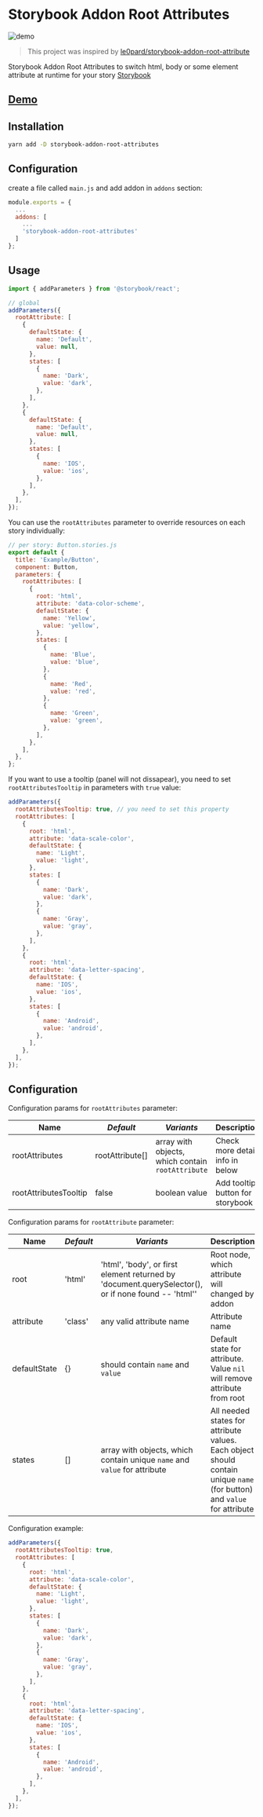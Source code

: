 # Storybook Addon Root Attributes

![demo](/assets/demo.gif)

> This project was inspired by [le0pard/storybook-addon-root-attribute](https://github.com/le0pard/storybook-addon-root-attribute)

Storybook Addon Root Attributes to switch html, body or some element attribute at runtime for your story [Storybook](https://storybook.js.org)

## [Demo](https://storybook-addon-root-attributes.vercel.app/)

## Installation

```sh
yarn add -D storybook-addon-root-attributes
```

## Configuration

create a file called `main.js` and add addon in `addons` section:

```js
module.exports = {
  ...
  addons: [
    ...
    'storybook-addon-root-attributes'
  ]
};
```

## Usage

```js
import { addParameters } from '@storybook/react';

// global
addParameters({
  rootAttribute: [
    {
      defaultState: {
        name: 'Default',
        value: null,
      },
      states: [
        {
          name: 'Dark',
          value: 'dark',
        },
      ],
    },
    {
      defaultState: {
        name: 'Default',
        value: null,
      },
      states: [
        {
          name: 'IOS',
          value: 'ios',
        },
      ],
    },
  ],
});
```

You can use the `rootAttributes` parameter to override resources on each story individually:

```js
// per story: Button.stories.js
export default {
  title: 'Example/Button',
  component: Button,
  parameters: {
    rootAttributes: [
      {
        root: 'html',
        attribute: 'data-color-scheme',
        defaultState: {
          name: 'Yellow',
          value: 'yellow',
        },
        states: [
          {
            name: 'Blue',
            value: 'blue',
          },
          {
            name: 'Red',
            value: 'red',
          },
          {
            name: 'Green',
            value: 'green',
          },
        ],
      },
    ],
  },
};
```

If you want to use a tooltip (panel will not dissapear), you need to set `rootAttributesTooltip` in parameters with `true` value:

```js
addParameters({
  rootAttributesTooltip: true, // you need to set this property
  rootAttributes: [
    {
      root: 'html',
      attribute: 'data-scale-color',
      defaultState: {
        name: 'Light',
        value: 'light',
      },
      states: [
        {
          name: 'Dark',
          value: 'dark',
        },
        {
          name: 'Gray',
          value: 'gray',
        },
      ],
    },
    {
      root: 'html',
      attribute: 'data-letter-spacing',
      defaultState: {
        name: 'IOS',
        value: 'ios',
      },
      states: [
        {
          name: 'Android',
          value: 'android',
        },
      ],
    },
  ],
});
```

## Configuration

Configuration params for `rootAttributes` parameter:

| **Name**              | _Default_       | _Variants_                                        | **Description**                  |
| --------------------- | --------------- | ------------------------------------------------- | -------------------------------- |
| rootAttributes        | rootAttribute[] | array with objects, which contain `rootAttribute` | Check more detail info in below  |
| rootAttributesTooltip | false           | boolean value                                     | Add tooltip button for storybook |

Configuration params for `rootAttribute` parameter:

| **Name**     | _Default_ | _Variants_                                                                                          | **Description**                                                                                                         |
| ------------ | --------- | --------------------------------------------------------------------------------------------------- | ----------------------------------------------------------------------------------------------------------------------- |
| root         | 'html'    | 'html', 'body', or first element returned by 'document.querySelector(), or if none found -- 'html'' | Root node, which attribute will changed by addon                                                                        |
| attribute    | 'class'   | any valid attribute name                                                                            | Attribute name                                                                                                          |
| defaultState | {}        | should contain `name` and `value`                                                                   | Default state for attribute. Value `nil` will remove attribute from root                                                |
| states       | []        | array with objects, which contain unique `name` and `value` for attribute                           | All needed states for attribute values. Each object should contain unique `name` (for button) and `value` for attribute |

Configuration example:

```js
addParameters({
  rootAttributesTooltip: true,
  rootAttributes: [
    {
      root: 'html',
      attribute: 'data-scale-color',
      defaultState: {
        name: 'Light',
        value: 'light',
      },
      states: [
        {
          name: 'Dark',
          value: 'dark',
        },
        {
          name: 'Gray',
          value: 'gray',
        },
      ],
    },
    {
      root: 'html',
      attribute: 'data-letter-spacing',
      defaultState: {
        name: 'IOS',
        value: 'ios',
      },
      states: [
        {
          name: 'Android',
          value: 'android',
        },
      ],
    },
  ],
});
```
